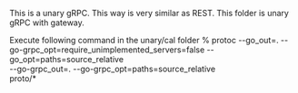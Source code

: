 This is a unary gRPC.
This way is very similar as REST.
This folder is unary gRPC with gateway.

Execute following command in the unary/cal folder
% protoc --go_out=. --go-grpc_opt=require_unimplemented_servers=false --go_opt=paths=source_relative \
--go-grpc_out=. --go-grpc_opt=paths=source_relative \
proto/*